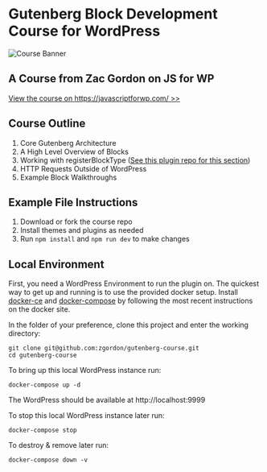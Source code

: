 # Gutenberg Block Development Course for WordPress

![Course Banner](https://dzwonsemrish7.cloudfront.net/items/1J3M310N0S1x170k1d0D/Cover%20GB.png)

## A Course from Zac Gordon on JS for WP

[View the course on https://javascriptforwp.com/ >>](https://javascriptforwp.com/product/gutenberg-block-development-course/)

## Course Outline

1. Core Gutenberg Architecture
2. A High Level Overview of Blocks
3. Working with registerBlockType ([See this plugin repo for this section](https://github.com/zgordon/how-to-gutenberg-plugin))
4. HTTP Requests Outside of WordPress
5. Example Block Walkthroughs

## Example File Instructions

1. Download or fork the course repo
2. Install themes and plugins as needed
3. Run `npm install` and `npm run dev` to make changes

## Local Environment

First, you need a WordPress Environment to run the plugin on. The quickest way to get up and running is to use the provided docker setup. Install [docker-ce](https://store.docker.com/search?type=edition&offering=community) and [docker-compose](https://docs.docker.com/compose/install/) by following the most recent instructions on the docker site.

In the folder of your preference, clone this project and enter the working directory:

```
git clone git@github.com:zgordon/gutenberg-course.git
cd gutenberg-course 
```

To bring up this local WordPress instance run:

```
docker-compose up -d
```

The WordPress should be available at http://localhost:9999

To stop this local WordPress instance later run:

```
docker-compose stop
```

To destroy & remove later run:

```
docker-compose down -v
```

